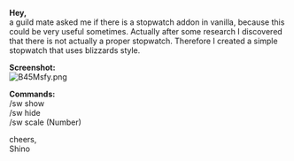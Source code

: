 **Hey,**  
a guild mate asked me if there is a stopwatch addon in vanilla, because this could be very useful sometimes. Actually after some research I discovered that there is not actually a proper stopwatch. Therefore I created a simple stopwatch that uses blizzards style.

**Screenshot:**  
![B45Msfy.png](https://bitbucket.org/repo/EdrbMj/images/317516246-B45Msfy.png)  

**Commands:**  
/sw show  
/sw hide  
/sw scale (Number)  


cheers,  
Shino